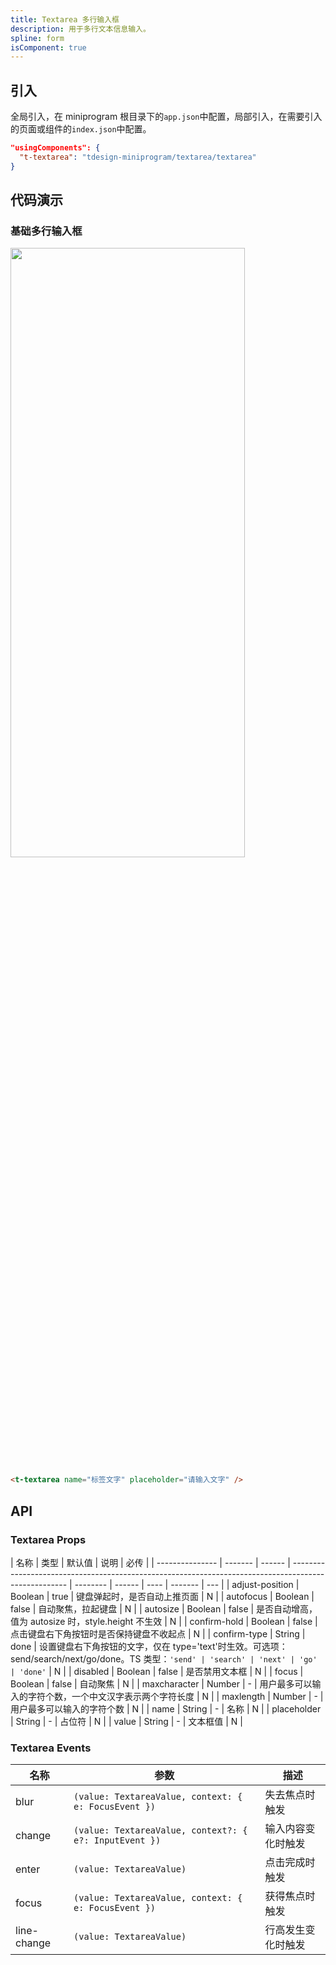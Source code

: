 ```yaml
---
title: Textarea 多行输入框
description: 用于多行文本信息输入。
spline: form
isComponent: true
---
```


## 引入

全局引入，在 miniprogram 根目录下的`app.json`中配置，局部引入，在需要引入的页面或组件的`index.json`中配置。

```json
"usingComponents": {
  "t-textarea": "tdesign-miniprogram/textarea/textarea"
}
```

## 代码演示

### 基础多行输入框

<img src="https://tdesign.gtimg.com/miniprogram/readme/input-2.png" width="375px" height="50%">

```html
<t-textarea name="标签文字" placeholder="请输入文字" />
```

## API

### Textarea Props

| 名称            | 类型    | 默认值 | 说明                                                                                                 | 必传     |
| --------------- | ------- | ------ | ---------------------------------------------------------------------------------------------------- | -------- | ------ | ---- | ------- | --- |
| adjust-position | Boolean | true   | 键盘弹起时，是否自动上推页面                                                                         | N        |
| autofocus       | Boolean | false  | 自动聚焦，拉起键盘                                                                                   | N        |
| autosize        | Boolean | false  | 是否自动增高，值为 autosize 时，style.height 不生效                                                  | N        |
| confirm-hold    | Boolean | false  | 点击键盘右下角按钮时是否保持键盘不收起点                                                             | N        |
| confirm-type    | String  | done   | 设置键盘右下角按钮的文字，仅在 type='text'时生效。可选项：send/search/next/go/done。TS 类型：`'send' | 'search' | 'next' | 'go' | 'done'` | N   |
| disabled        | Boolean | false  | 是否禁用文本框                                                                                       | N        |
| focus           | Boolean | false  | 自动聚焦                                                                                             | N        |
| maxcharacter    | Number  | -      | 用户最多可以输入的字符个数，一个中文汉字表示两个字符长度                                             | N        |
| maxlength       | Number  | -      | 用户最多可以输入的字符个数                                                                           | N        |
| name            | String  | -      | 名称                                                                                                 | N        |
| placeholder     | String  | -      | 占位符                                                                                               | N        |
| value           | String  | -      | 文本框值                                                                                             | N        |

### Textarea Events

| 名称        | 参数                                                   | 描述               |
| ----------- | ------------------------------------------------------ | ------------------ |
| blur        | `(value: TextareaValue, context: { e: FocusEvent })`   | 失去焦点时触发     |
| change      | `(value: TextareaValue, context?: { e?: InputEvent })` | 输入内容变化时触发 |
| enter       | `(value: TextareaValue)`                               | 点击完成时触发     |
| focus       | `(value: TextareaValue, context: { e: FocusEvent })`   | 获得焦点时触发     |
| line-change | `(value: TextareaValue)`                               | 行高发生变化时触发 |
